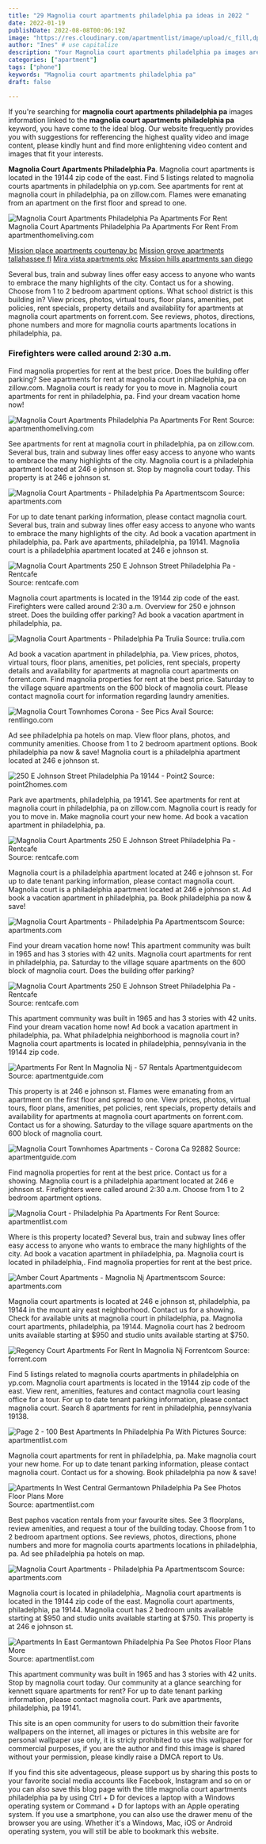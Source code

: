 ```yaml
---
title: "29 Magnolia court apartments philadelphia pa ideas in 2022 "
date: 2022-01-19
publishDate: 2022-08-08T00:06:19Z
image: "https://res.cloudinary.com/apartmentlist/image/upload/c_fill,dpr_auto,f_auto,g_center,h_160,q_auto,w_320/dc13c6ed7e7002060df9da3fc2b74c5a.jpg"
author: "Ines" # use capitalize
description: "Your Magnolia court apartments philadelphia pa images are available in this site. Magnolia court apartments philadelphia pa are a topic that is being searched for and liked by netizens now. You can Find and Download the Magnolia court apartments philadelphia pa files here. Get all royalty-free photos."
categories: ["apartment"]
tags: ["phone"]
keywords: "Magnolia court apartments philadelphia pa"
draft: false

---
```


If you're searching for **magnolia court apartments philadelphia pa** images information linked to the **magnolia court apartments philadelphia pa** keyword, you have come to the ideal  blog.  Our website frequently  provides you with  suggestions  for refferencing  the highest  quality video and image  content, please kindly hunt and find more enlightening video content and images  that fit your interests.

**Magnolia Court Apartments Philadelphia Pa**. Magnolia court apartments is located in the 19144 zip code of the east. Find 5 listings related to magnolia courts apartments in philadelphia on yp.com. See apartments for rent at magnolia court in philadelphia, pa on zillow.com. Flames were emanating from an apartment on the first floor and spread to one.

![Magnolia Court Apartments Philadelphia Pa Apartments For Rent](https://images1.apartmenthomeliving.com/m2/rondZO9mujYCcDixB3U2CcQmn7FecU9oVzi2_2ENrDA/H270W360/map.jpg "Magnolia Court Apartments Philadelphia Pa Apartments For Rent")
Magnolia Court Apartments Philadelphia Pa Apartments For Rent From apartmenthomeliving.com

[Mission place apartments courtenay bc](/mission-place-apartments-courtenay-bc/)
[Mission grove apartments tallahassee fl](/mission-grove-apartments-tallahassee-fl/)
[Mira vista apartments okc](/mira-vista-apartments-okc/)
[Mission hills apartments san diego](/mission-hills-apartments-san-diego/)

Several bus, train and subway lines offer easy access to anyone who wants to embrace the many highlights of the city. Contact us for a showing. Choose from 1 to 2 bedroom apartment options. What school district is this building in? View prices, photos, virtual tours, floor plans, amenities, pet policies, rent specials, property details and availability for apartments at magnolia court apartments on forrent.com. See reviews, photos, directions, phone numbers and more for magnolia courts apartments locations in philadelphia, pa.

### Firefighters were called around 2:30 a.m.

Find magnolia properties for rent at the best price. Does the building offer parking? See apartments for rent at magnolia court in philadelphia, pa on zillow.com. Magnolia court is ready for you to move in. Magnolia court apartments for rent in philadelphia, pa. Find your dream vacation home now!


![Magnolia Court Apartments Philadelphia Pa Apartments For Rent](https://images1.apartmenthomeliving.com/m2/rondZO9mujYCcDixB3U2CcQmn7FecU9oVzi2_2ENrDA/H270W360/map.jpg "Magnolia Court Apartments Philadelphia Pa Apartments For Rent")
Source: apartmenthomeliving.com

See apartments for rent at magnolia court in philadelphia, pa on zillow.com. Several bus, train and subway lines offer easy access to anyone who wants to embrace the many highlights of the city. Magnolia court is a philadelphia apartment located at 246 e johnson st. Stop by magnolia court today. This property is at 246 e johnson st.

![Magnolia Court Apartments - Philadelphia Pa Apartmentscom](https://images1.apartments.com/i2/ovp-fLqCRTg3XKyAa5lHiAu9u7T0IkLFdVw1A_cE-mQ/111/magnolia-court-apartments-philadelphia-pa-primary-photo.jpg "Magnolia Court Apartments - Philadelphia Pa Apartmentscom")
Source: apartments.com

For up to date tenant parking information, please contact magnolia court. Several bus, train and subway lines offer easy access to anyone who wants to embrace the many highlights of the city. Ad book a vacation apartment in philadelphia, pa. Park ave apartments, philadelphia, pa 19141. Magnolia court is a philadelphia apartment located at 246 e johnson st.

![Magnolia Court Apartments 250 E Johnson Street Philadelphia Pa - Rentcafe](https://cdngeneral.rentcafe.com/dmslivecafe/3/1022461/IMG_7764.jpg?width=350&amp;mode=pad&amp;bgcolor=333333&amp;quality=80 "Magnolia Court Apartments 250 E Johnson Street Philadelphia Pa - Rentcafe")
Source: rentcafe.com

Magnolia court apartments is located in the 19144 zip code of the east. Firefighters were called around 2:30 a.m. Overview for 250 e johnson street. Does the building offer parking? Ad book a vacation apartment in philadelphia, pa.

![Magnolia Court Apartments - Philadelphia Pa Trulia](https://www.trulia.com/pictures/thumbs_4/zillowstatic/fp/854c6c97f4fa75cb86a88a7195d03fb6-full.webp "Magnolia Court Apartments - Philadelphia Pa Trulia")
Source: trulia.com

Ad book a vacation apartment in philadelphia, pa. View prices, photos, virtual tours, floor plans, amenities, pet policies, rent specials, property details and availability for apartments at magnolia court apartments on forrent.com. Find magnolia properties for rent at the best price. Saturday to the village square apartments on the 600 block of magnolia court. Please contact magnolia court for information regarding laundry amenities.

![Magnolia Court Townhomes Corona - See Pics Avail](https://s3.amazonaws.com/rentlingo-landlord-production/original/525985/p25276_0_si.jpg "Magnolia Court Townhomes Corona - See Pics Avail")
Source: rentlingo.com

Ad see philadelphia pa hotels on map. View floor plans, photos, and community amenities. Choose from 1 to 2 bedroom apartment options. Book philadelphia pa now &amp; save! Magnolia court is a philadelphia apartment located at 246 e johnson st.

![250 E Johnson Street Philadelphia Pa 19144 - Point2](https://mediavault.point2.com/p2h/listing/d3bd/8996/7e09/234921d5bd9968001519/nwm_large.jpg "250 E Johnson Street Philadelphia Pa 19144 - Point2")
Source: point2homes.com

Park ave apartments, philadelphia, pa 19141. See apartments for rent at magnolia court in philadelphia, pa on zillow.com. Magnolia court is ready for you to move in. Make magnolia court your new home. Ad book a vacation apartment in philadelphia, pa.

![Magnolia Court Apartments 250 E Johnson Street Philadelphia Pa - Rentcafe](https://cdngeneral.rentcafe.com/dmslivecafe/3/1022461/IMG_7801.jpg?width=350 "Magnolia Court Apartments 250 E Johnson Street Philadelphia Pa - Rentcafe")
Source: rentcafe.com

Magnolia court is a philadelphia apartment located at 246 e johnson st. For up to date tenant parking information, please contact magnolia court. Magnolia court is a philadelphia apartment located at 246 e johnson st. Ad book a vacation apartment in philadelphia, pa. Book philadelphia pa now &amp; save!

![Magnolia Court Apartments - Philadelphia Pa Apartmentscom](https://images1.apartments.com/i2/PzVK9YhoojOh8HUt-59qh6M-mL2lHV3CRJdzTclO8l4/117/magnolia-court-apartments-philadelphia-pa-building-photo.jpg "Magnolia Court Apartments - Philadelphia Pa Apartmentscom")
Source: apartments.com

Find your dream vacation home now! This apartment community was built in 1965 and has 3 stories with 42 units. Magnolia court apartments for rent in philadelphia, pa. Saturday to the village square apartments on the 600 block of magnolia court. Does the building offer parking?

![Magnolia Court Apartments 250 E Johnson Street Philadelphia Pa - Rentcafe](https://cdngeneral.rentcafe.com/dmslivecafe/3/1022461/IMG_7796.jpg?width=350 "Magnolia Court Apartments 250 E Johnson Street Philadelphia Pa - Rentcafe")
Source: rentcafe.com

This apartment community was built in 1965 and has 3 stories with 42 units. Find your dream vacation home now! Ad book a vacation apartment in philadelphia, pa. What philadelphia neighborhood is magnolia court in? Magnolia court apartments is located in philadelphia, pennsylvania in the 19144 zip code.

![Apartments For Rent In Magnolia Nj - 57 Rentals Apartmentguidecom](https://rentpath-res.cloudinary.com/w_336,h_280,t_rp,cs_tinysrgb,fl_force_strip,c_fill/e_unsharp_mask:50,q_auto/ecd3671436905d33fe59fc58a5c23a89 "Apartments For Rent In Magnolia Nj - 57 Rentals Apartmentguidecom")
Source: apartmentguide.com

This property is at 246 e johnson st. Flames were emanating from an apartment on the first floor and spread to one. View prices, photos, virtual tours, floor plans, amenities, pet policies, rent specials, property details and availability for apartments at magnolia court apartments on forrent.com. Contact us for a showing. Saturday to the village square apartments on the 600 block of magnolia court.

![Magnolia Court Townhomes Apartments - Corona Ca 92882](https://rentpath-res.cloudinary.com/$img_current/t_3x2_jpg_md/ef314e5acafd6e5313099ebd0ac9da0e "Magnolia Court Townhomes Apartments - Corona Ca 92882")
Source: apartmentguide.com

Find magnolia properties for rent at the best price. Contact us for a showing. Magnolia court is a philadelphia apartment located at 246 e johnson st. Firefighters were called around 2:30 a.m. Choose from 1 to 2 bedroom apartment options.

![Magnolia Court - Philadelphia Pa Apartments For Rent](https://res.cloudinary.com/apartmentlist/image/upload/c_fill,dpr_auto,f_auto,g_center,h_415,q_auto,w_640/b052aa785a438069521768f1f12cffe2.jpg "Magnolia Court - Philadelphia Pa Apartments For Rent")
Source: apartmentlist.com

Where is this property located? Several bus, train and subway lines offer easy access to anyone who wants to embrace the many highlights of the city. Ad book a vacation apartment in philadelphia, pa. Magnolia court is located in philadelphia,. Find magnolia properties for rent at the best price.

![Amber Court Apartments - Magnolia Nj Apartmentscom](https://images1.apartments.com/i2/54y2XlblIuYrqp8MvSyua5W-GOUYNI4QZKu-F-dfwqY/117/amber-court-apartments-magnolia-nj-building-photo.jpg "Amber Court Apartments - Magnolia Nj Apartmentscom")
Source: apartments.com

Magnolia court apartments is located at 246 e johnson st, philadelphia, pa 19144 in the mount airy east neighborhood. Contact us for a showing. Check for available units at magnolia court in philadelphia, pa. Magnolia court apartments, philadelphia, pa 19144. Magnolia court has 2 bedroom units available starting at $950 and studio units available starting at $750.

![Regency Court Apartments For Rent In Magnolia Nj Forrentcom](https://images1.forrent.com/i2/pkwHdgM1HqY7-kzSas4BEBMJFJaxEZnhy_FV0ZvxoaU/112/image.jpg "Regency Court Apartments For Rent In Magnolia Nj Forrentcom")
Source: forrent.com

Find 5 listings related to magnolia courts apartments in philadelphia on yp.com. Magnolia court apartments is located in the 19144 zip code of the east. View rent, amenities, features and contact magnolia court leasing office for a tour. For up to date tenant parking information, please contact magnolia court. Search 8 apartments for rent in philadelphia, pennsylvania 19138.

![Page 2 - 100 Best Apartments In Philadelphia Pa With Pictures](https://res.cloudinary.com/apartmentlist/image/upload/f_auto,q_auto,t_web-base/8166181b268777438b0f57ed6d707d02.jpg "Page 2 - 100 Best Apartments In Philadelphia Pa With Pictures")
Source: apartmentlist.com

Magnolia court apartments for rent in philadelphia, pa. Make magnolia court your new home. For up to date tenant parking information, please contact magnolia court. Contact us for a showing. Book philadelphia pa now &amp; save!

![Apartments In West Central Germantown Philadelphia Pa See Photos Floor Plans More](https://res.cloudinary.com/apartmentlist/image/upload/f_auto,q_auto,t_web-base/74f2ac79e0f257dbcfb608126c56a348.jpg "Apartments In West Central Germantown Philadelphia Pa See Photos Floor Plans More")
Source: apartmentlist.com

Best paphos vacation rentals from your favourite sites. See 3 floorplans, review amenities, and request a tour of the building today. Choose from 1 to 2 bedroom apartment options. See reviews, photos, directions, phone numbers and more for magnolia courts apartments locations in philadelphia, pa. Ad see philadelphia pa hotels on map.

![Magnolia Court Apartments - Philadelphia Pa Apartmentscom](https://images1.apartments.com/i2/KSLBq1w4x6LrxQ7Eeo5zY5HSUITuzf-yM46QBzA6DSM/117/magnolia-court-apartments-philadelphia-pa-building.jpg "Magnolia Court Apartments - Philadelphia Pa Apartmentscom")
Source: apartments.com

Magnolia court is located in philadelphia,. Magnolia court apartments is located in the 19144 zip code of the east. Magnolia court apartments, philadelphia, pa 19144. Magnolia court has 2 bedroom units available starting at $950 and studio units available starting at $750. This property is at 246 e johnson st.

![Apartments In East Germantown Philadelphia Pa See Photos Floor Plans More](https://res.cloudinary.com/apartmentlist/image/upload/c_fill,dpr_auto,f_auto,g_center,h_160,q_auto,w_320/dc13c6ed7e7002060df9da3fc2b74c5a.jpg "Apartments In East Germantown Philadelphia Pa See Photos Floor Plans More")
Source: apartmentlist.com

This apartment community was built in 1965 and has 3 stories with 42 units. Stop by magnolia court today. Our community at a glance searching for kennett square apartments for rent? For up to date tenant parking information, please contact magnolia court. Park ave apartments, philadelphia, pa 19141.

This site is an open community for users to do submittion their favorite wallpapers on the internet, all images or pictures in this website are for personal wallpaper use only, it is stricly prohibited to use this wallpaper for commercial purposes, if you are the author and find this image is shared without your permission, please kindly raise a DMCA report to Us.

If you find this site adventageous, please support us by sharing this posts to your favorite social media accounts like Facebook, Instagram and so on or you can also save this blog page with the title magnolia court apartments philadelphia pa by using Ctrl + D for devices a laptop with a Windows operating system or Command + D for laptops with an Apple operating system. If you use a smartphone, you can also use the drawer menu of the browser you are using. Whether it's a Windows, Mac, iOS or Android operating system, you will still be able to bookmark this website.
